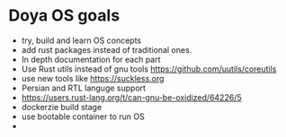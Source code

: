# Doya OS goals

* try, build and learn OS concepts
* add rust packages instead of traditional ones.
* In depth documentation for each part
* Use Rust utils instead of gnu tools https://github.com/uutils/coreutils
* use new tools like https://suckless.org
* Persian and RTL languge support
* https://users.rust-lang.org/t/can-gnu-be-oxidized/64226/5
* dockerzie build stage
* use bootable container to run OS
* 
